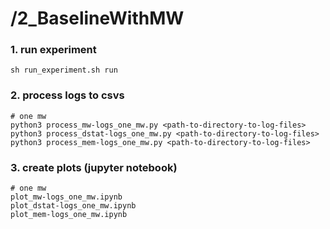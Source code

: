 # /2_BaselineWithMW

### 1. run experiment
```
sh run_experiment.sh run
```

### 2. process logs to csvs
```
# one mw
python3 process_mw-logs_one_mw.py <path-to-directory-to-log-files>
python3 process_dstat-logs_one_mw.py <path-to-directory-to-log-files>
python3 process_mem-logs_one_mw.py <path-to-directory-to-log-files>

```

### 3. create plots (jupyter notebook)
```
# one mw
plot_mw-logs_one_mw.ipynb
plot_dstat-logs_one_mw.ipynb
plot_mem-logs_one_mw.ipynb


```